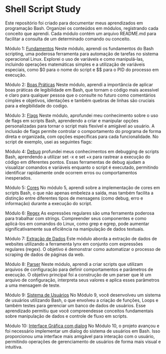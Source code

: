 # Shell Script Study

Este repositório foi criado para documentar meus aprendizados em programação Bash. Organizei os conteúdos em módulos, registrando cada conceito que aprendi. Cada módulo contém um arquivo README.md para facilitar a consulta de um determinado comando ou conceito.


Módulo 1: [Fundamentos](/modulo1%20-%20Fundamentos/)
Neste módulo, aprendi os fundamentos do Bash scripting, uma poderosa ferramenta para automação de tarefas no sistema operacional Linux. Explorei o uso de variáveis e como manipulá-las, incluindo operações matemáticas simples e a utilização de variáveis especiais, como $0 para o nome do script e $$ para o PID do processo em execução.


Módulo 2: [Boas Práticas](/modulo2%20-%20Boas%20Praticas/)
Neste módulo, aprendi a importância de aplicar boas práticas de legibilidade em Bash, que tornam o código mais acessível e claro para qualquer pessoa que o consulte no futuro como comentários cimples e objetivos, identações e também quebras de linhas são cruciais para a elegibilidade do codigo.

Módulo 3: [Flags](/modulo3%20-%20Flags/)
Neste módulo, aprofundei meu conhecimento sobre o uso de flags em scripts Bash, aprendendo a criar e manipular opções personalizadas para tornar o script mais flexível e amigável ao usuário. A inclusão de flags permite controlar o comportamento do programa de forma direta e organizada, com opções específicas para cada funcionalidade. No script de exemplo, usei as seguintes flags:


Módulo 4: [Debug](/modulo4%20-%20Debug/)
profundei meus conhecimentos em debugging de scripts Bash, aprendendo a utilizar set -x e set +x para rastrear a execução do código em diferentes pontos. Essas ferramentas de debug ajudam a visualizar comandos e variáveis enquanto o script é executado, permitindo identificar rapidamente onde ocorrem erros ou comportamentos inesperados.

Módulo 5: [Cores](/modulo5%20-%20Cores/)
No módulo 5, aprendi sobre a implementação de cores em scripts Bash, o que não apenas embeleza a saída, mas também facilita a distinção entre diferentes tipos de mensagens (como debug, erro e informação) durante a execução do script.

Módulo 6: [Regex](/modulo6%20-%20Regex/)
As expressões regulares são uma ferramenta poderosa para trabalhar com strings. Compreender seus componentes e como aplicá-los em comandos do Linux, como grep e egrep, pode aumentar significativamente sua eficiência na manipulação de dados textuais.

Módulo 7: [Extração de Dados](/modulo7%20-%20Extração%20de%20Dados/)
Este módulo aborda a extração de dados de websites utilizando a ferramenta lynx em conjunto com expressões regulares (regex). O objetivo é demonstrar como automatizar o processo de scraping de dados de páginas da web.

Módulo 8: [Parser](/modulo8%20-%20Parser/)
Neste módulo, aprendi a criar scripts que utilizam arquivos de configuração para definir comportamentos e parâmetros de execução. O objetivo principal foi a construção de um parser que lê um arquivo de configuração, interpreta seus valores e aplica esses parâmetros a uma mensagem de teste.

Módulo 9: [Sistema de Usuários](/modulo9%20-%20Sistema%20de%20Usuarios/)
No Módulo 9, você desenvolveu um sistema de usuários utilizando Bash, o que envolveu a criação de funções, Loops e também testes para gerenciar um banco de dados de usuários. Esse aprendizado permitiu que você compreendesse conceitos fundamentais sobre manipulação de dados e controle de fluxo em scripts.


Módulo 10: [Interface Gráfica com dialog](/modulo10%20-%20Dialog/)
No Módulo 10, o projeto avançou e foi necessário implementar um dialog do sistema de usuários em Bash. Isso proporcionou uma interface mais amigável para interação com o usuário, permitindo operações de gerenciamento de usuários de forma mais visual e intuitiva.

